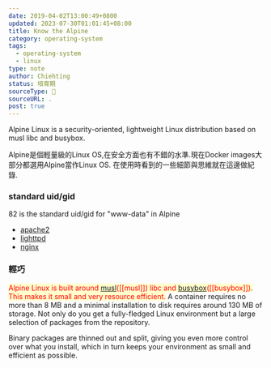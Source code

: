 ```yaml
---
date: 2019-04-02T13:00:49+0800
updated: 2023-07-30T01:01:45+08:00
title: Know the Alpine
category: operating-system
tags:
  - operating-system
  - linux
type: note
author: Chiehting
status: 培育期
sourceType: 📜️
sourceURL: .
post: true
---
```


Alpine Linux is a security-oriented, lightweight Linux distribution based on musl libc and busybox.

Alpine是個輕量級的Linux OS,在安全方面也有不錯的水準.現在Docker images大部分都選用Alpine當作Linux OS. 在使用時看到的一些細節與思維就在這邊做紀錄.

<!--more-->

### standard uid/gid

82 is the standard uid/gid for "www-data" in Alpine

* [apache2](https://git.alpinelinux.org/aports/tree/main/apache2/apache2.pre-install?h=3.9-stable)
* [lighttpd](https://git.alpinelinux.org/aports/tree/main/lighttpd/lighttpd.pre-install?h=3.9-stable)
* [nginx](https://git.alpinelinux.org/aports/tree/main/nginx/nginx.pre-install?h=3.9-MyDestructableClass)

### 輕巧

<span style="background-color: #ffffcc; color: red">Alpine Linux is built around [musl](https://musl.libc.org/)([[musl]]) libc and [busybox](https://www.busybox.net/)([[busybox]]). This makes it small and very resource efficient.</span> A container requires no more than 8 MB and a minimal installation to disk requires around 130 MB of storage. Not only do you get a fully-fledged Linux environment but a large selection of packages from the repository.

Binary packages are thinned out and split, giving you even more control over what you install, which in turn keeps your environment as small and efficient as possible.

